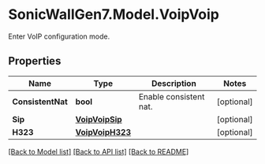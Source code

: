 # SonicWallGen7.Model.VoipVoip
Enter VoIP configuration mode.

## Properties

Name | Type | Description | Notes
------------ | ------------- | ------------- | -------------
**ConsistentNat** | **bool** | Enable consistent nat. | [optional] 
**Sip** | [**VoipVoipSip**](VoipVoipSip.md) |  | [optional] 
**H323** | [**VoipVoipH323**](VoipVoipH323.md) |  | [optional] 

[[Back to Model list]](../README.md#documentation-for-models) [[Back to API list]](../README.md#documentation-for-api-endpoints) [[Back to README]](../README.md)

